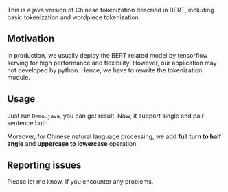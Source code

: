 This is a java version of Chinese tokenization descried in BERT, including basic tokenization and wordpiece tokenization.

## Motivation

In production, we usually deploy the BERT related model by tensorflow serving for high performance and flexibility. However, our application may not developed by python. Hence, we have to rewrite the tokenization module.

## Usage

Just run `Demo.java`, you can get result. Now, it support single and pair sentence both.

Moreover, for Chinese natural language processing, we add **full turn to half angle** and **uppercase to lowercase** operation.

## Reporting issues

Please let me know, if you encounter any problems.

